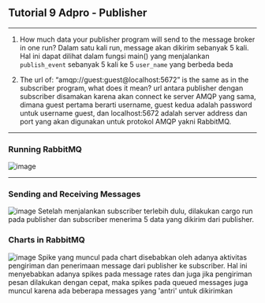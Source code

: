 ## Tutorial 9 Adpro - Publisher
---
1. How much data your publisher program will send to the message broker in one
run?
Dalam satu kali run, message akan dikirim sebanyak 5 kali. Hal ini dapat dilihat dalam fungsi main() yang menjalankan `publish_event` sebanyak 5 kali ke 5 `user_name` yang berbeda beda

2. The url of: “amqp://guest:guest@localhost:5672” is the same as in the subscriber
program, what does it mean?
url antara publisher dengan subscriber disamakan karena akan connect ke server AMQP yang sama, dimana guest pertama berarti username, guest kedua adalah password untuk username guest, dan localhost:5672
adalah server address dan port yang akan digunakan untuk protokol AMQP yakni RabbitMQ.

---
### Running RabbitMQ
![image](https://github.com/user-attachments/assets/3170f218-c8e9-4c2d-8aeb-607a9b64a157)

---
### Sending and Receiving Messages
![image](https://github.com/user-attachments/assets/41e27046-bc15-4826-8a80-b302c718866e)
Setelah menjalankan subscriber terlebih dulu, dilakukan cargo run pada publisher dan subscriber menerima 5 data yang dikirim dari publisher.

### Charts in RabbitMQ
![image](https://github.com/user-attachments/assets/8cf67811-c5f8-4bf6-bdb8-4d1cb0fc5fd4)
Spike yang muncul pada chart disebabkan oleh adanya aktivitas pengiriman dan penerimaan message dari publisher ke subscriber. Hal ini menyebabkan adanya spikes pada message rates dan juga jika pengiriman pesan dilakukan dengan cepat, maka spikes pada queued messages juga muncul karena ada beberapa messages yang 'antri' untuk dikirimkan
